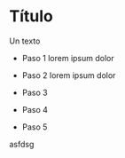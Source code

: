 # Título

Un texto

- Paso 1
lorem ipsum dolor

- Paso 2
lorem ipsum dolor

- Paso 3
- Paso 4
- Paso 5

asfdsg